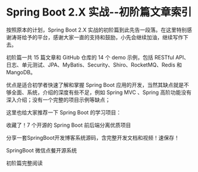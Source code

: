 # Spring Boot 2.X 实战--初阶篇文章索引

按照原本的计划，Spring Boot 2.X 实战的初阶篇到此先告一段落。在这里特别感谢涛哥给予的平台，感谢大家一直的支持和鼓励，小先会继续加油，继续写作下去。

初阶篇一共 15 篇文章和 GitHub 仓库的 14 个 demo 示例，包括 RESTful API、日志、单元测试、JPA、MyBatis、Security、Shiro、RocketMQ、Redis 和 MangoDB。

优点是适合初学者快速了解和掌握 Spring Boot 应用的开发，当然其缺点就是不够全面、系统，介绍的深度有些不足，例如 Spring MVC 、Spring 高阶功能没有深入介绍；没有一个完整的项目示例等缺点；

这里也给大家推荐一下 Spring Boot 的学习项目：

收藏了！7 个开源的 Spring Boot 前后端分离优质项目

分享一套SpringBoot开发博客系统源码，含完整开发文档和视频！速保存！

SpringBoot 微信点餐开源系统



初阶篇完整阅读


